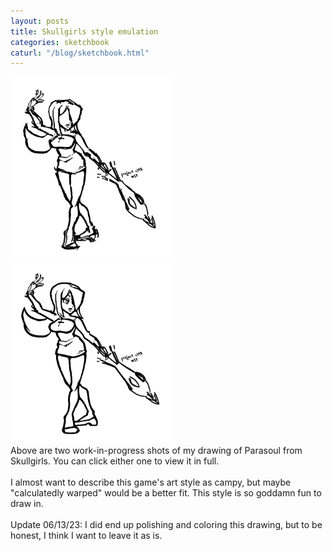 ```yaml
---
layout: posts
title: Skullgirls style emulation
categories: sketchbook
caturl: "/blog/sketchbook.html"
---
```

<a href="/images/for-posts/parasoul_wip_1.png" target="_blank"><img src="/images/for-posts/parasoul_wip_1.png" width="260px"></a> <a href="/images/for-posts/parasoul_wip_2.png" target="_blank"><img src="/images/for-posts/parasoul_wip_2.png" width="260px"></a>
<br>Above are two work-in-progress shots of my drawing of Parasoul from Skullgirls. You can click either one to view it in full.
<br><br>I almost want to describe this game's art style as campy, but maybe "calculatedly warped" would be a better fit. This style is so goddamn fun to draw in.
<br><br>Update 06/13/23: I did end up polishing and coloring this drawing, but to be honest, I think I want to leave it as is.